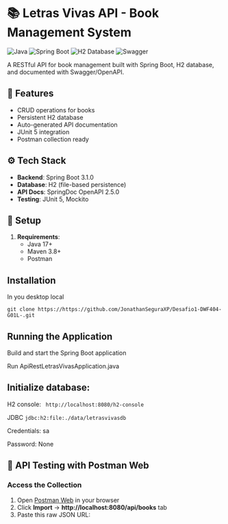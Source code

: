 # 📚 Letras Vivas API - Book Management System

![Java](https://img.shields.io/badge/Java-17%2B-blue)
![Spring Boot](https://img.shields.io/badge/Spring_Boot-3.5.4-green)
![H2 Database](https://img.shields.io/badge/H2-Database-teal)
![Swagger](https://img.shields.io/badge/Swagger-UI-orange)

A RESTful API for book management built with Spring Boot, H2 database, and documented with Swagger/OpenAPI.

## 🚀 Features

- CRUD operations for books
- Persistent H2 database
- Auto-generated API documentation
- JUnit 5 integration
- Postman collection ready

## ⚙️ Tech Stack

- **Backend**: Spring Boot 3.1.0
- **Database**: H2 (file-based persistence)
- **API Docs**: SpringDoc OpenAPI 2.5.0
- **Testing**: JUnit 5, Mockito

## 🔧 Setup

1. **Requirements**:
   - Java 17+
   - Maven 3.8+
   - Postman

## Installation
 In you desktop local
```
git clone https://https://github.com/JonathanSeguraXP/Desafio1-DWF404-G01L-.git

```

## Running the Application
Build and start the Spring Boot application 

Run  ApiRestLetrasVivasApplication.java

## Initialize database:

H2 console: ``` http://localhost:8080/h2-console```

JDBC ```jdbc:h2:file:./data/letrasvivasdb```

Credentials: sa 

Password: None

## 🚀 API Testing with Postman Web

### Access the Collection
1. Open [Postman Web](https://web.postman.co/) in your browser
2. Click **Import** → **http://localhost:8080/api/books** tab
3. Paste this raw JSON URL:
